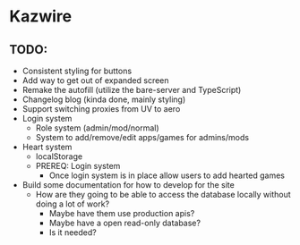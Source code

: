 # Kazwire

## TODO:

- Consistent styling for buttons
- Add way to get out of expanded screen
- Remake the autofill (utilize the bare-server and TypeScript)
- Changelog blog (kinda done, mainly styling)
- Support switching proxies from UV to aero
- Login system
    - Role system (admin/mod/normal)
    - System to add/remove/edit apps/games for admins/mods
- Heart system
    - localStorage
    - PREREQ: Login system
        - Once login system is in place allow users to add hearted games
- Build some documentation for how to develop for the site
    - How are they going to be able to access the database locally without doing a lot of work?
        - Maybe have them use production apis?
        - Maybe have a open read-only database?
        - Is it needed?
